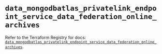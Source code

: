 # `data_mongodbatlas_privatelink_endpoint_service_data_federation_online_archives`

Refer to the Terraform Registry for docs: [`data_mongodbatlas_privatelink_endpoint_service_data_federation_online_archives`](https://registry.terraform.io/providers/mongodb/mongodbatlas/1.23.0/docs/data-sources/privatelink_endpoint_service_data_federation_online_archives).
